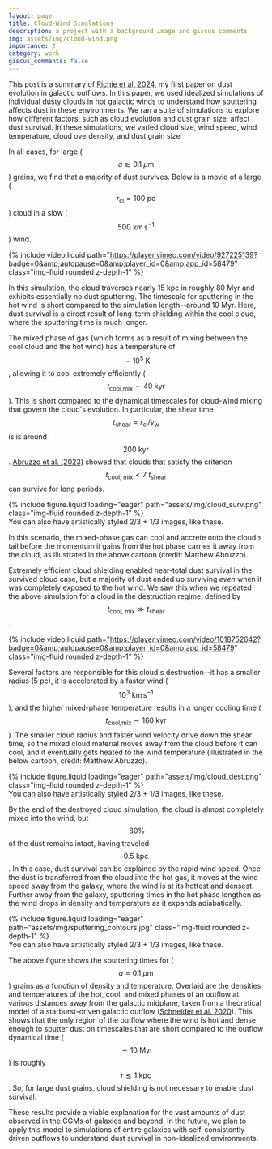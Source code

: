 ```yaml
---
layout: page
title: Cloud-Wind Simulations
description: a project with a background image and giscus comments
img: assets/img/cloud-wind.png
importance: 2
category: work
giscus_comments: false
---
```


This post is a summary of [Richie et al. 2024](https://ui.adsabs.harvard.edu/abs/2024arXiv240303711R/abstract), my first paper on dust evolution in galactic outflows. In this paper, we used idealized simulations of individual dusty clouds in hot galactic winds to understand how sputtering affects dust in these environments. We ran a suite of simulations to explore how different factors, such as cloud evolution and dust grain size, affect dust survival. In these simulations, we varied cloud size, wind speed, wind temperature, cloud overdensity, and dust grain size. 

In all cases, for large ($$ a\gtrsim0.1~{\mu\text{m}} $$) grains, we find that a majority of dust survives. Below is a movie of a large ($$ r_\text{cl}=100~\text{pc} $$) cloud in a slow ($$ 500~\text{km}\,\text{s}^{-1} $$) wind.

{% include video.liquid path="https://player.vimeo.com/video/927225139?badge=0&amp;autopause=0&amp;player_id=0&amp;app_id=58479" class="img-fluid rounded z-depth-1" %}

In this simulation, the cloud traverses nearly 15 kpc in roughly 80 Myr and exhibits essentially no dust sputtering. The timescale for sputtering in the hot wind is short compared to the simulation length--around 10 Myr. Here, dust survival is a direct result of long-term shielding within the cool cloud, where the sputtering time is much longer. 

The mixed phase of gas (which forms as a result of mixing between the cool cloud and the hot wind) has a temperature of $$ \sim10^5~\text{K} $$, allowing it to cool extremely efficiently ($$ t_\text{cool,mix}\sim40~\text{kyr} $$). This is short compared to the dynamical timescales for cloud-wind mixing that govern the cloud's evolution. In particular, the shear time $$ t_\text{shear}=r_\text{cl}/v_\text{w} $$ is is around $$ 200~\text{kyr} $$. [Abruzzo et al. (2023)](https://ui.adsabs.harvard.edu/abs/2023arXiv230703228A/abstract) showed that clouds that satisfy the criterion $$ t_\text{cool, mix} < 7~t_\text{shear} $$ can survive for long periods.

<div class="row justify-content-sm-center">
  <div class="col-sm-8 mt-3 mt-md-0">
    {% include figure.liquid loading="eager" path="assets/img/cloud_surv.png" class="img-fluid rounded z-depth-1" %}
  </div>
</div>
<div class="caption">
    You can also have artistically styled 2/3 + 1/3 images, like these.
</div>

In this scenario, the mixed-phase gas can cool and accrete onto the cloud's tail before the momentum it gains from the hot phase carries it away from the cloud, as illustrated in the above cartoon (credit: Matthew Abruzzo).

Extremely efficient cloud shielding enabled near-total dust survival in the survived cloud case, but a majority of dust ended up surviving _even_ when it was completely exposed to the hot wind. We saw this when we repeated the above simulation for a cloud in the destruction regime, defined by $$ t_\text{cool, mix} \gg t_\text{shear} $$.


{% include video.liquid path="https://player.vimeo.com/video/1018752642?badge=0&amp;autopause=0&amp;player_id=0&amp;app_id=58479" class="img-fluid rounded z-depth-1" %}


Several factors are responsible for this cloud's destruction--it has a smaller radius (5 pc), it is accelerated by a faster wind ($$ 10^3~\text{km}\,\text{s}^{-1} $$), and the higher mixed-phase temperature results in a longer cooling time ($$ t_\text{cool,mix}\sim160~\text{kyr} $$). The smaller cloud radius and faster wind velocity drive down the shear time, so the mixed cloud material moves away from the cloud before it can cool, and it eventually gets heated to the wind temperature (illustrated in the below cartoon, credit: Matthew Abruzzo).

<div class="row justify-content-sm-center">
  <div class="col-sm-8 mt-3 mt-md-0">
    {% include figure.liquid loading="eager" path="assets/img/cloud_dest.png" class="img-fluid rounded z-depth-1" %}
  </div>
</div>
<div class="caption">
    You can also have artistically styled 2/3 + 1/3 images, like these.
</div>

By the end of the destroyed cloud simulation, the cloud is almost completely mixed into the wind, but $$ ~80\% $$ of the dust remains intact, having traveled $$ 0.5~\text{kpc} $$. In this case, dust survival can be explained by the rapid wind speed. Once the dust is transferred from the cloud into the hot gas, it moves at the wind speed away from the galaxy, where the wind is at its hottest and densest. Further away from the galaxy, sputtering times in the hot phase lengthen as the wind drops in density and temperature as it expands adiabatically.

<div class="row justify-content-sm-center">
  <div class="col-sm-8 mt-3 mt-md-0">
    {% include figure.liquid loading="eager" path="assets/img/sputtering_contours.jpg" class="img-fluid rounded z-depth-1" %}
</div>
<div class="caption">
    You can also have artistically styled 2/3 + 1/3 images, like these.
</div>


The above figure shows the sputtering times for ($$ a=0.1~{\mu\text{m}} $$) grains as a function of density and temperature. Overlaid are the densities and temperatures of the hot, cool, and mixed phases of an outflow at various distances away from the galactic midplane, taken from a theoretical model of a starburst-driven galactic outflow ([Schneider et al. 2020](https://ui.adsabs.harvard.edu/abs/2020ApJ...895...43S/abstractt)). This shows that the only region of the outflow where the wind is hot and dense enough to sputter dust on timescales that are short compared to the outflow dynamical time ( $$ \sim10~\text{Myr} $$ ) is roughly $$ r\lesssim1~\text{kpc} $$. So, for large dust grains, cloud shielding is not necessary to enable dust survival.

These results provide a viable explanation for the vast amounts of dust observed in the CGMs of galaxies and beyond. In the future, we plan to apply this model to simulations of entire galaxies with self-consistently driven outflows to understand dust survival in non-idealized environments.
